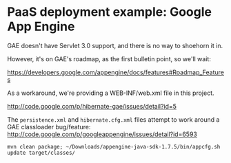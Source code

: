 # PaaS deployment example: Google App Engine

GAE doesn't have Servlet 3.0 support, and there is no way to shoehorn it in.

However, it's on GAE's roadmap, as the first bulletin point, so we'll wait:

https://developers.google.com/appengine/docs/features#Roadmap_Features

As a workaround, we're providing a WEB-INF/web.xml file in this project.

http://code.google.com/p/hibernate-gae/issues/detail?id=5

The ``persistence.xml`` and ``hibernate.cfg.xml`` files attempt to work around a GAE classloader bug/feature:
http://code.google.com/p/googleappengine/issues/detail?id=6593

    mvn clean package; ~/Downloads/appengine-java-sdk-1.7.5/bin/appcfg.sh update target/classes/
